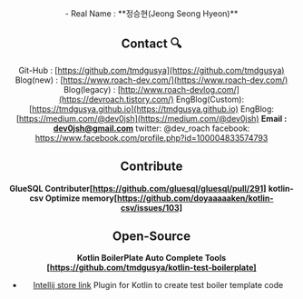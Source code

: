 <div align='center'>
- Real Name : **정승현(Jeong Seong Hyeon)**
  
## Contact 🔍

Git-Hub : [https://github.com/tmdgusya](https://github.com/tmdgusya)
Blog(new) : [https://www.roach-dev.com/](https://www.roach-dev.com/)
Blog(legacy) : [http://www.roach-devlog.com/](https://devroach.tistory.com/)
EngBlog(Custom): [https://tmdgusya.github.io](https://tmdgusya.github.io)
EngBlog: [https://medium.com/@dev0jsh](https://medium.com/@dev0jsh)
**Email :** **dev0jsh@gmail.com**
twitter: @dev_roach
facebook: https://www.facebook.com/profile.php?id=100004833574793

## Contribute

**GlueSQL Contributer[https://github.com/gluesql/gluesql/pull/291]**
**kotlin-csv Optimize memory[https://github.com/doyaaaaaken/kotlin-csv/issues/103]**

## Open-Source

**Kotlin BoilerPlate Auto Complete Tools [https://github.com/tmdgusya/kotlin-test-boilerplate]**
- [Intellij store link](https://plugins.jetbrains.com/plugin/19868-kotest-boilerplate)
Plugin for Kotlin to create test boiler template code
  
</div>

<!--
**tmdgusya/tmdgusya** is a ✨ _special_ ✨ repository because its `README.md` (this file) appears on your GitHub profile.

